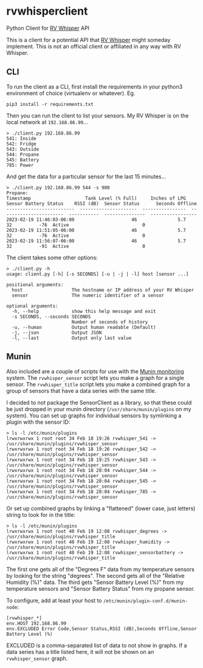 # rvwhisperclient
Python Client for [RV Whisper](https://rvwhisper.com/) API

This is a client for a potential API that [RV Whisper](https://rvwhisper.com/)
might someday implement. This is not an official client or affiliated in any
way with RV Whisper.

## CLI

To run the client as a CLI, first install the requirements
in your python3 environment of choice (virtualenv or whatever).
Eg.

```commandline
pip3 install -r requirements.txt
```

Then you can run the client to list your sensors. My RV Whisper
is on the local network at `192.168.86.99`...

```commandline
> ./client.py 192.168.86.99
541: Inside
542: Fridge
543: Outside
544: Propane
545: Battery
785: Power
```

And get the data for a particular sensor for the last 15 minutes...

```commandline
> ./client.py 192.168.86.99 544 -s 900
Propane:
Timestamp                    Tank Level (% Full)     Inches of LPG    Sensor Battery Status    RSSI (dB)  Sensor Status      Seconds Offline
-------------------------  ---------------------  ----------------  -----------------------  -----------  ---------------  -----------------
2023-02-19 11:46:03-06:00                     46               5.7                       32          -76  Active                           0
2023-02-19 11:51:05-06:00                     46               5.7                       32          -76  Active                           0
2023-02-19 11:56:07-06:00                     46               5.7                       32          -91  Active                           0
```

The client takes some other options:
```commandline
> ./client.py -h
usage: client.py [-h] [-s SECONDS] [-u | -j | -l] host [sensor ...]

positional arguments:
  host                  The hostname or IP address of your RV Whisper
  sensor                The numeric identifier of a sensor

optional arguments:
  -h, --help            show this help message and exit
  -s SECONDS, --seconds SECONDS
                        Number of seconds of history
  -u, --human           Output human readable (Default)
  -j, --json            Output JSON
  -l, --last            Output only last value
```


## Munin

Also included are a couple of scripts for use with the
[Munin monitoring](https://munin-monitoring.org/) system.
The `rvwhisper_sensor` script lets you make a graph for a single sensor.
The `rvwhisper_title` script lets you make a combined graph for a group
of sensors that have a data series with the same title.

I decided to not package the SensorClient as a library, so that these could
be just dropped in your munin directory (`/usr/share/munin/plugins` on my
system). You can set up graphs for individual
sensors by symlinking a plugin with the sensor ID:

```commandline
> ls -l /etc/munin/plugins
lrwxrwxrwx 1 root root 34 Feb 18 19:26 rvwhisper_541 -> /usr/share/munin/plugins/rvwhisper_sensor
lrwxrwxrwx 1 root root 34 Feb 18 19:26 rvwhisper_542 -> /usr/share/munin/plugins/rvwhisper_sensor
lrwxrwxrwx 1 root root 34 Feb 18 19:25 rvwhisper_543 -> /usr/share/munin/plugins/rvwhisper_sensor
lrwxrwxrwx 1 root root 34 Feb 18 20:04 rvwhisper_544 -> /usr/share/munin/plugins/rvwhisper_sensor
lrwxrwxrwx 1 root root 34 Feb 18 20:04 rvwhisper_545 -> /usr/share/munin/plugins/rvwhisper_sensor
lrwxrwxrwx 1 root root 34 Feb 18 20:04 rvwhisper_785 -> /usr/share/munin/plugins/rvwhisper_sensor
```

Or set up combined graphs by linking a "flattened" (lower case, just letters)
string to look for in the title:
```commandline
> ls -l /etc/munin/plugins
lrwxrwxrwx 1 root root 40 Feb 19 12:08 rvwhisper_degrees -> /usr/share/munin/plugins/rvwhisper_title
lrwxrwxrwx 1 root root 40 Feb 19 12:08 rvwhisper_humidity -> /usr/share/munin/plugins/rvwhisper_title
lrwxrwxrwx 1 root root 40 Feb 19 12:08 rvwhisper_sensorbattery -> /usr/share/munin/plugins/rvwhisper_title
```

The first one gets all of the "Degrees F" data from my temperature sensors
by looking for the string "degrees". The second gets all of the
"Relative Humidity (%)" data. The third gets "Sensor Battery Level (%)" from
my temperature sensors and "Sensor Battery Status" from my propane sensor.

To configure, add at least your host to `/etc/munin/plugin-conf.d/munin-node`:
```
[rvwhisper_*]
env.HOST 192.168.86.99
env.EXCLUDED Error Code,Sensor Status,RSSI (dB),Seconds Offline,Sensor Battery Level (%)
```
EXCLUDED is a comma-separated list of data to not show in graphs. If a data
series has a title listed here, it will not be shown on an `rvwhisper_sensor`
graph.
